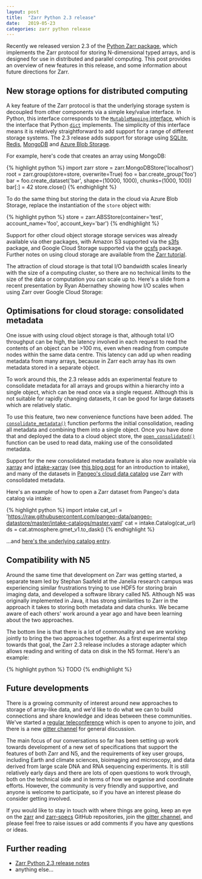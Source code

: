 ```yaml
---
layout: post
title:  "Zarr Python 2.3 release"
date:   2019-05-23
categories: zarr python release
---
```


Recently we released version 2.3 of the [Python Zarr
package](https://zarr.readthedocs.io/en/stable/), which implements the
Zarr protocol for storing N-dimensional typed arrays, and is designed
for use in distributed and parallel computing. This post provides an
overview of new features in this release, and some information about
future directions for Zarr.

## New storage options for distributed computing

A key feature of the Zarr protocol is that the underlying storage
system is decoupled from other components via a simple key/value
interface. In Python, this interface corresponds to the
[`MutableMapping`
interface](https://docs.python.org/3/glossary.html#term-mapping),
which is the interface that Python
[`dict`](https://docs.python.org/3/library/stdtypes.html#dict)
implements. The simplicity of this interface means it is relatively
straightforward to add support for a range of different storage
systems. The 2.3 release adds support for storage using [SQLite](
https://zarr.readthedocs.io/en/stable/api/storage.html#zarr.storage.SQLiteStore
), [Redis](
https://zarr.readthedocs.io/en/stable/api/storage.html#zarr.storage.RedisStore
), [MongoDB](
https://zarr.readthedocs.io/en/stable/api/storage.html#zarr.storage.MongoDBStore
) and [Azure Blob Storage](
https://zarr.readthedocs.io/en/stable/api/storage.html#zarr.storage.ABSStore
).

For example, here's code that creates an array using MongoDB:

{% highlight python %}
import zarr
store = zarr.MongoDBStore('localhost')
root = zarr.group(store=store, overwrite=True)
foo = bar.create_group('foo')
bar = foo.create_dataset('bar', shape=(10000, 1000), chunks=(1000, 100))
bar[:] = 42
store.close()
{% endhighlight %}

To do the same thing but storing the data in the cloud via Azure
Blob Storage, replace the instantiation of the `store` object with:

{% highlight python %}
store = zarr.ABSStore(container='test', account_name='foo', account_key='bar')
{% endhighlight %}

Support for other cloud object storage storage services was already
available via other packages, with Amazon S3 supported via the [s3fs](
http://s3fs.readthedocs.io/en/latest/ ) package, and Google Cloud
Storage supported via the [gcsfs](
https://gcsfs.readthedocs.io/en/latest/ ) package. Further notes on
using cloud storage are available from the [Zarr
tutorial](https://zarr.readthedocs.io/en/stable/tutorial.html#distributed-cloud-storage).

The attraction of cloud storage is that total I/O bandwidth scales
linearly with the size of a computing cluster, so there are no
technical limits to the size of the data or computation you can scale
up to. Here's a slide from a recent presentation by Ryan Abernathey
showing how I/O scales when using Zarr over Google Cloud Storage:

<script async class="speakerdeck-embed" data-slide="22" data-id="1621118c5987411fb55fdcf503cb331d" data-ratio="1.77777777777778" src="//speakerdeck.com/assets/embed.js"></script>

## Optimisations for cloud storage: consolidated metadata

One issue with using cloud object storage is that, although total I/O
throughput can be high, the latency involved in each request to read
the contents of an object can be >100 ms, even when reading from
compute nodes within the same data centre. This latency can add up
when reading metadata from many arrays, because in Zarr each array has
its own metadata stored in a separate object.

To work around this, the 2.3 release adds an experimental feature to
consolidate metadata for all arrays and groups within a hierarchy into
a single object, which can be read once via a single request. Although
this is not suitable for rapidly changing datasets, it can be good for
large datasets which are relatively static.

To use this feature, two new convenience functions have been
added. The
[`consolidate_metadata()`](https://zarr.readthedocs.io/en/stable/api/convenience.html#zarr.convenience.consolidate_metadata)
function performs the initial consolidation, reading all metadata and
combining them into a single object. Once you have done that and
deployed the data to a cloud object store, the
[`open_consolidated()`](https://zarr.readthedocs.io/en/stable/api/convenience.html#zarr.convenience.open_consolidated)
function can be used to read data, making use of the consolidated
metadata.

Support for the new consolidated metadata feature is also now
available via
[xarray](http://xarray.pydata.org/en/stable/generated/xarray.open_zarr.html)
and
[intake-xarray](https://intake-xarray.readthedocs.io/en/latest/index.html)
(see [this blog
post](https://www.anaconda.com/intake-taking-the-pain-out-of-data-access/)
for an introduction to intake), and many of the datasets in [Pangeo's
cloud data catalog](https://pangeo-data.github.io/pangeo-datastore/)
use Zarr with consolidated metadata.

Here's an example of how to open a Zarr dataset from Pangeo's data
catalog via intake:

{% highlight python %}
import intake
cat_url = 'https://raw.githubusercontent.com/pangeo-data/pangeo-datastore/master/intake-catalogs/master.yaml'
cat = intake.Catalog(cat_url)
ds = cat.atmosphere.gmet_v1.to_dask()
{% endhighlight %}

...and [here's the underlying catalog
entry](https://github.com/pangeo-data/pangeo-datastore/blob/aa3f12bcc3be9584c1a9071235874c9d6af94a4e/intake-catalogs/atmosphere.yaml#L6).

## Compatibility with N5

Around the same time that development on Zarr was getting started, a
separate team led by Stephan Saafeld at the Janelia research campus
was experiencing similar frustrations trying to use HDF5 for storing
brain imaging data, and developed a software library called
N5. Although N5 was originally implemented in Java, it has strong
similarities to Zarr in the approach it takes to storing both metadata
and data chunks. We became aware of each others' work around a year
ago and have been learning about the two approaches.

The bottom line is that there is a lot of commonality and we are
working jointly to bring the two approaches together. As a first
experimental step towards that goal, the Zarr 2.3 release includes a
storage adapter which allows reading and writing of data on disk in
the N5 format. Here's an example:

{% highlight python %}
TODO
{% endhighlight %}

## Future developments

There is a growing community of interest around new approaches to
storage of array-like data, and we'd like to do what we can to build
connections and share knowledge and ideas between these
communities. We've started a [regular teleconference](@@TODO) which is
open to anyone to join, and there is a new [gitter channel](@@TODO)
for general discussion.

The main focus of our conversations so far has been setting up work
towards development of a new set of specifications that support the
features of both Zarr and N5, and the requirements of key user groups,
including Earth and climate sciences, bioimaging and microscopy, and
data derived from large scale DNA and RNA sequencing experiments. It
is still relatively early days and there are lots of open questions to
work through, both on the technical side and in terms of how we
organise and coordinate efforts. However, the community is very
friendly and supportive, and anyone is welcome to participate, so if
you have an interest please do consider getting involved.

If you would like to stay in touch with where things are going, keep
an eye on the [zarr](@@TODO) and [zarr-specs](@@TODO) GitHub
repositories, join the [gitter channel](@@TODO), and please feel free
to raise issues or add comments if you have any questions or ideas.

## Further reading

* [Zarr Python 2.3 release notes](@@TODO)
* anything else...
